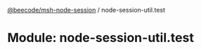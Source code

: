 [@beecode/msh-node-session](../README.md) / node-session-util.test

# Module: node-session-util.test
